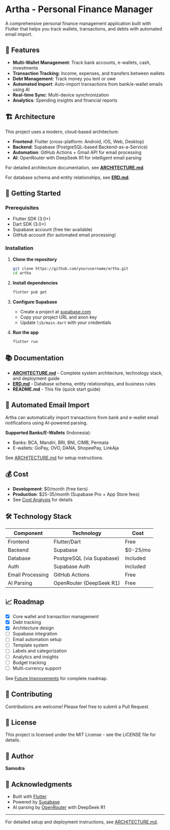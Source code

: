 # Artha - Personal Finance Manager

A comprehensive personal finance management application built with Flutter that helps you track wallets, transactions, and debts with automated email import.

## 📱 Features

- **Multi-Wallet Management**: Track bank accounts, e-wallets, cash, investments
- **Transaction Tracking**: Income, expenses, and transfers between wallets
- **Debt Management**: Track money you lent or owe
- **Automated Import**: Auto-import transactions from bank/e-wallet emails using AI
- **Real-time Sync**: Multi-device synchronization
- **Analytics**: Spending insights and financial reports

## 🏗️ Architecture

This project uses a modern, cloud-based architecture:

- **Frontend**: Flutter (cross-platform: Android, iOS, Web, Desktop)
- **Backend**: Supabase (PostgreSQL-based Backend-as-a-Service)
- **Automation**: GitHub Actions + Gmail API for email processing
- **AI**: OpenRouter with DeepSeek R1 for intelligent email parsing

For detailed architecture documentation, see **[ARCHITECTURE.md](ARCHITECTURE.md)**.

For database schema and entity relationships, see **[ERD.md](ERD.md)**.

## 🚀 Getting Started

### Prerequisites

- Flutter SDK (3.0+)
- Dart SDK (3.0+)
- Supabase account (free tier available)
- GitHub account (for automated email processing)

### Installation

1. **Clone the repository**
   ```bash
   git clone https://github.com/yourusername/artha.git
   cd artha
   ```

2. **Install dependencies**
   ```bash
   flutter pub get
   ```

3. **Configure Supabase**
   - Create a project at [supabase.com](https://supabase.com)
   - Copy your project URL and anon key
   - Update `lib/main.dart` with your credentials

4. **Run the app**
   ```bash
   flutter run
   ```

## 📚 Documentation

- **[ARCHITECTURE.md](ARCHITECTURE.md)** - Complete system architecture, technology stack, and deployment guide
- **[ERD.md](ERD.md)** - Database schema, entity relationships, and business rules
- **README.md** - This file (quick start guide)

## 🤖 Automated Email Import

Artha can automatically import transactions from bank and e-wallet email notifications using AI-powered parsing.

**Supported Banks/E-Wallets** (Indonesia):
- Banks: BCA, Mandiri, BRI, BNI, CIMB, Permata
- E-wallets: GoPay, OVO, DANA, ShopeePay, LinkAja

See [ARCHITECTURE.md](ARCHITECTURE.md#automated-email-processing) for setup instructions.

## 💰 Cost

- **Development**: $0/month (free tiers)
- **Production**: $25-35/month (Supabase Pro + App Store fees)
- See [Cost Analysis](ARCHITECTURE.md#cost-analysis) for details

## 🛠️ Technology Stack

| Component | Technology | Cost |
|-----------|-----------|------|
| Frontend | Flutter/Dart | Free |
| Backend | Supabase | $0-25/mo |
| Database | PostgreSQL (via Supabase) | Included |
| Auth | Supabase Auth | Included |
| Email Processing | GitHub Actions | Free |
| AI Parsing | OpenRouter (DeepSeek R1) | Free |

## 📈 Roadmap

- [x] Core wallet and transaction management
- [x] Debt tracking
- [x] Architecture design
- [ ] Supabase integration
- [ ] Email automation setup
- [ ] Template system
- [ ] Labels and categorization
- [ ] Analytics and insights
- [ ] Budget tracking
- [ ] Multi-currency support

See [Future Improvements](ARCHITECTURE.md#future-improvements) for complete roadmap.

## 🤝 Contributing

Contributions are welcome! Please feel free to submit a Pull Request.

## 📄 License

This project is licensed under the MIT License - see the LICENSE file for details.

## 👤 Author

**Samodra**

## 🙏 Acknowledgments

- Built with [Flutter](https://flutter.dev)
- Powered by [Supabase](https://supabase.com)
- AI parsing by [OpenRouter](https://openrouter.ai) with DeepSeek R1

---

For detailed setup and deployment instructions, see [ARCHITECTURE.md](ARCHITECTURE.md).
